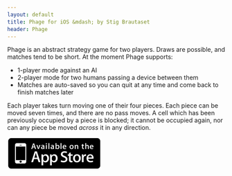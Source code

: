 ```yaml
---
layout: default
title: Phage for iOS &mdash; by Stig Brautaset
header: Phage
---
```


Phage is an abstract strategy game for two players. Draws are possible,
and matches tend to be short. At the moment Phage supports:

* 1-player mode against an AI
* 2-player mode for two humans passing a device between them
* Matches are auto-saved so you can quit at any time and come back to finish matches later

Each player takes turn moving one of their four pieces. Each piece can
be moved seven times, and there are no pass moves. A cell which has been
previously occupied by a piece is blocked; it cannot be occupied again,
nor can any piece be moved *across* it in any direction.

[![Available on the App Store](/images/available.png)](http://itunes.com/)

